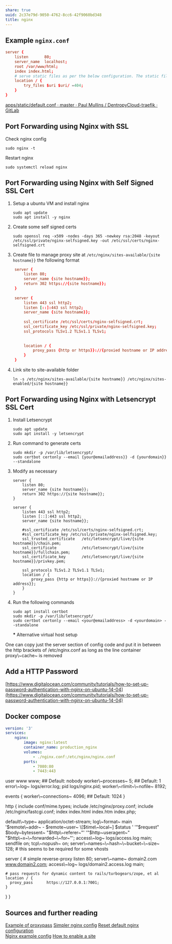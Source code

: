 ```yaml
---
share: true
uuid: 2c37e79d-9050-4762-8cc6-42f9060bd348
title: nginx
---
```

## Example `nginx.conf`

``` conf
server {
    listen       80;
    server_name  localhost;
    root /var/www/html;
    index index.html;
    # serve static files as per the below configuration. The static file will be cached for 5 days
    location / {
        try_files $uri $uri/ =404;
    }
}
```

[apps/static/default.conf · master · Paul Mullins / DentropyCloud-traefik · GitLab](https://gitlab.com/dentropy/dentropycloud-traefik/-/blob/master/apps/static/default.conf)

## Port Forwarding using Nginx with SSL


Check nginx config

`sudo nginx -t`

Restart nginx

`sudo systemctl reload nginx`

## Port Forwarding using Nginx with Self Signed SSL Cert


1.  Setup a ubuntu VM and install nginx
    
        sudo apt update
        sudo apt install -y nginx
        
    
2.  Create some self signed certs
    
        sudo openssl req -x509 -nodes -days 365 -newkey rsa:2048 -keyout /etc/ssl/private/nginx-selfsigned.key -out /etc/ssl/certs/nginx-selfsigned.crt
        
    
3.  Create file to manage proxy site at `/etc/nginx/sites-available/{site hostname}}` the following format
    
``` conf
    server {
        listen 80;
        server_name {site hostname}};
        return 302 https://{site hostname}};
    }
    
    server {
        listen 443 ssl http2;
        listen [::]:443 ssl http2;
        server_name {site hostname}};
    
        ssl_certificate /etc/ssl/certs/nginx-selfsigned.crt;
        ssl_certificate_key /etc/ssl/private/nginx-selfsigned.key;
        ssl_protocols TLSv1.2 TLSv1.1 TLSv1;
    
    
        location / {
            proxy_pass {http or https}}://{proxied hostname or IP address}};
        }
    }
```
        
    
4.  Link site to site-available folder
    
        ln -s /etc/nginx/sites-available/{site hostname}} /etc/nginx/sites-enabled/{site hostname}}
        
    

Port Forwarding using Nginx with Letsencrypt SSL Cert
-----------------------------------------------------

1.  Install Letsencrypt
    
        sudo apt update
        sudo apt install -y letsencrypt
        
    
2.  Run command to generate certs
    
        sudo mkdir -p /var/lib/letsencrypt/
        sudo certbot certonly --email {your@emailaddress}} -d {yourdomain}} --standalone
        
    
3.  Modify as necessary
    
        server {
            listen 80;
            server_name {site hostname}};
            return 302 https://{site hostname}};
        }
        
        server {
            listen 443 ssl http2;
            listen [::]:443 ssl http2;
            server_name {site hostname}};
        
            #ssl_certificate /etc/ssl/certs/nginx-selfsigned.crt;
            #ssl_certificate_key /etc/ssl/private/nginx-selfsigned.key;
            ssl_trusted_certificate   /etc/letsencrypt/live/{site hostname}}/chain.pem;
            ssl_certificate           /etc/letsencrypt/live/{site hostname}}/fullchain.pem;
            ssl_certificate_key       /etc/letsencrypt/live/{site hostname}}/privkey.pem;
        
            ssl_protocols TLSv1.2 TLSv1.1 TLSv1;
            location / {
                proxy_pass {http or https}}://{proxied hostname or IP address}};
            }
        }
        
    
4.  Run the following commands
    
        sudo apt install certbot
        sudo mkdir -p /var/lib/letsencrypt/
        sudo certbot certonly --email <your@emailaddress> -d <yourdomain> --standalone
        
    
    **\*** Alternative virtual host setup
    

One can copy just the server section of config code and put it in between the http brackets of /etc/nginx.conf as long as the line container proxy\\~cache~ is removed

Add a HTTP Password
-------------------

[https://www.digitalocean.com/community/tutorials/how-to-set-up-password-authentication-with-nginx-on-ubuntu-14-04](https://www.digitalocean.com/community/tutorials/how-to-set-up-password-authentication-with-nginx-on-ubuntu-14-04)

## Docker compose

``` yaml
version: '3'
services:
    nginx:
        image: nginx:latest
        container_name: production_nginx
        volumes:
            - ./nginx.conf:/etc/nginx/nginx.conf
        ports:
            - 7080:80
            - 7443:443
```  

user www www; ## Default: nobody worker\\~processes~ 5; ## Default: 1 error\\~log~ logs/error.log; pid logs/nginx.pid; worker\\~rlimit~\\~nofile~ 8192;

events { worker\\~connections~ 4096; ## Default: 1024 }

http { include conf/mime.types; include /etc/nginx/proxy.conf; include /etc/nginx/fastcgi.conf; index index.html index.htm index.php;

default\\~type~ application/octet-stream; log\\~format~ main '$remote\\~addr~ - $remote~user~ \[$time\\~local~\] $status ' '"$request" $body~bytessent~ "$http\\~referer~"' '"$http~useragent~" "$http\\~x~\\~forwarded~\\~for~"'; access\\~log~ logs/access.log main; sendfile on; tcp\\~nopush~ on; server\\~names~\\~hash~\\~bucket~\\~size~ 128; # this seems to be required for some vhosts

server { # simple reverse-proxy listen 80; server\\~name~ domain2.com www.domain2.com; access\\~log~ logs/domain2.access.log main;

    # pass requests for dynamic content to rails/turbogears/zope, et al
    location / {
      proxy_pass      https://127.0.0.1:7001;
    }
    

} }

Sources and further reading
---------------------------

[Example of proxypass](https://stackoverflow.com/questions/21064401/route-different-proxy-based-on-subdomain-request-in-nginx) [Simpler nginx config](https://serverfault.com/questions/886582/single-server-nginx-as-a-reverse-proxy-multiple-domains-websites) [Reset default nginx configuration](https://stackoverflow.com/questions/28141667/how-to-reinstall-nginx-if-i-deleted-etc-nginx-folder-ubuntu-14-04)  
[Nginx example config](https://www.nginx.com/resources/wiki/start/topics/examples/full/) [How to enable a site](https://serverfault.com/questions/424452/nginx-enable-site-command)
